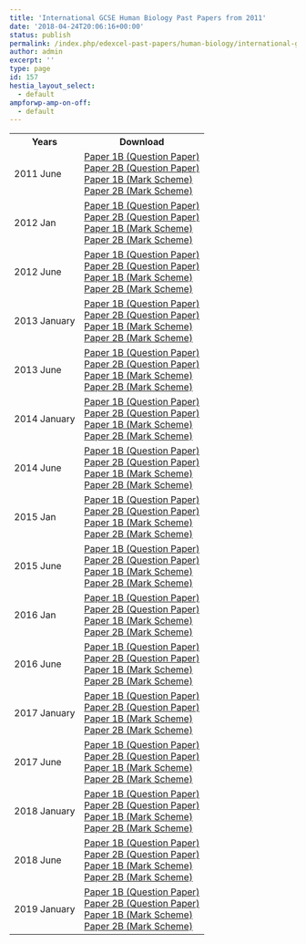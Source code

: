 ```yaml
---
title: 'International GCSE Human Biology Past Papers from 2011'
date: '2018-04-24T20:06:16+00:00'
status: publish
permalink: /index.php/edexcel-past-papers/human-biology/international-gcse
author: admin
excerpt: ''
type: page
id: 157
hestia_layout_select:
  - default
ampforwp-amp-on-off:
  - default
---
```


<table class="table" style="width: 100%;">
<tbody>
<tr>
<th>Years</th>
<th>Download</th>
</tr>
<tr>
<td>2011 June</td>
<td>
    <a href="https://www.dropbox.com/s/061m6xyq0i4qvqn/4HB0_01_que_20110509.pdf?dl=1">Paper 1B (Question Paper)</a><br />
    <a href="https://www.dropbox.com/s/ah4xu3fkl4mm5gs/4HB0_02_que_20110511.pdf?dl=1">Paper 2B (Question Paper)</a><br />
    <a href="https://www.dropbox.com/s/pkyssaz44hsp338/4HB0_01_rms_20110824a.pdf?dl=1">Paper 1B (Mark Scheme)</a><br />
    <a href="https://www.dropbox.com/s/nv7tov6c7f9denk/4HB0_02_rms_20110824a.pdf?dl=1">Paper 2B (Mark Scheme)</a></td>
</tr>
<tr>
<td>2012 Jan</td>
<td>
    <a href="https://www.dropbox.com/s/u8ebz466s98wv68/4HB0_01_que_20120307.pdf?dl=1">Paper 1B (Question Paper)</a><br />
    <a href="https://www.dropbox.com/s/dmtufl5cnd4zoig/4HB0_02_que_20120307.pdf?dl=1">Paper 2B (Question Paper)</a><br />
    <a href="https://www.dropbox.com/s/ki65q19b06vcc7o/4HB0_01_msc_20120210.pdf?dl=1">Paper 1B (Mark Scheme)</a><br />
    <a href="https://www.dropbox.com/s/pa6yumpy2717imj/4HB0_02_msc_20120210.pdf?dl=1">Paper 2B (Mark Scheme)</a></td>
</tr>
<tr>
<td>2012 June</td>
<td>
    <a href="https://www.dropbox.com/s/wm4l043jfjckqrr/4HB0_01_que_20120508.pdf?dl=1">Paper 1B (Question Paper)</a><br />
    <a href="https://www.dropbox.com/s/irm093qd1aprjrc/4HB0_02_que_20120509.pdf?dl=1">Paper 2B (Question Paper)</a><br />
    <a href="https://www.dropbox.com/s/z5q2kswj3er39dp/4HB0_01_rms_20120823.pdf?dl=1">Paper 1B (Mark Scheme)</a><br />
    <a href="https://www.dropbox.com/s/7lm5a7on9vpcyh0/4HB0_02_rms_20120823.pdf?dl=1">Paper 2B (Mark Scheme)</a></td>
</tr>
<tr>
<td>2013 January</td>
<td>
    <a href="https://www.dropbox.com/s/4kb092cqcwd8hps/4HB0_01_que_20130109.pdf?dl=1">Paper 1B (Question Paper)</a><br />
    <a href="https://www.dropbox.com/s/e79lbobjf2buvgj/4HB0_02_que_20130114.pdf?dl=1">Paper 2B (Question Paper)</a><br />
    <a href="https://www.dropbox.com/s/tzwcfcwiqn2qb14/4HB0_01_rms_20130307.pdf?dl=1">Paper 1B (Mark Scheme)</a><br />
    <a href="https://www.dropbox.com/s/4adwhd2sodu5ze9/4HB0_02_rms_20130307.pdf?dl=1">Paper 2B (Mark Scheme)</a></td>
</tr>
<tr>
<td>2013 June</td>
<td>
    <a href="https://www.dropbox.com/s/5oydm4bqu7rm2f4/4HB0_01_que_20130507.pdf?dl=1">Paper 1B (Question Paper)</a><br />
    <a href="https://www.dropbox.com/s/go4q6s5kymy4tai/4HB0_02_que_20130510.pdf?dl=1">Paper 2B (Question Paper)</a><br />
    <a href="https://www.dropbox.com/s/c4htqgibu1qyv21/4HB0_01_msc_20130822.pdf?dl=1">Paper 1B (Mark Scheme)</a><br />
    <a href="https://www.dropbox.com/s/pqo2rbfxsctevo9/4HB0_02_msc_20130822.pdf?dl=1">Paper 2B (Mark Scheme)</a></td>
</tr>
<tr>
<td>2014 January</td>
<td>
    <a href="https://www.dropbox.com/s/wk69fx80elp8da5/4HB0_01_que_20140108.pdf?dl=1">Paper 1B (Question Paper)</a><br />
    <a href="https://www.dropbox.com/s/bym7opb204ckvny/4HB0_02_que_20140110.pdf?dl=1">Paper 2B (Question Paper)</a><br />
    <a href="https://www.dropbox.com/s/ncm112w1koa62fs/4HB0_01_msc_20140306.pdf?dl=1">Paper 1B (Mark Scheme)</a><br />
    <a href="https://www.dropbox.com/s/qhtexw744mq1ehq/4HB0_02__msc_20140306.pdf?dl=1">Paper 2B (Mark Scheme)</a></td>
</tr>
<tr>
<td>2014 June</td>
<td>
    <a href="https://www.dropbox.com/s/fu9ybk7f5vk6s32/Question-paper-Paper-1-June-2014.pdf?dl=1">Paper 1B (Question Paper)</a><br />
    <a href="https://www.dropbox.com/s/f7766gnjqeut8r9/Question-paper-Paper-2-June-2014.pdf?dl=1">Paper 2B (Question Paper)</a><br />
    <a href="https://www.dropbox.com/s/5rtn11gmp26q40z/Mark-scheme-Paper-1-June-2014.pdf?dl=1">Paper 1B (Mark Scheme)</a><br />
    <a href="https://www.dropbox.com/s/nbgan9qjs0367vg/Mark-scheme-Paper-2-June-2014.pdf?dl=1">Paper 2B (Mark Scheme)</a></td>
</tr>
<tr>
<td>2015 Jan</td>
<td>
    <a href="https://www.dropbox.com/s/5v6weqgdm6xjusm/4HB0_01_que_20150106.pdf?dl=1">Paper 1B (Question Paper)</a><br />
    <a href="https://www.dropbox.com/s/auhmkf3awzevl1u/4HB0_02_que_20150110.pdf?dl=1">Paper 2B (Question Paper)</a><br />
    <a href="https://www.dropbox.com/s/h3ajnb82d3vtj0o/4HB0_01_msc_20151501.pdf?dl=1">Paper 1B (Mark Scheme)</a><br />
    <a href="https://www.dropbox.com/s/7q98ry2ip9roy5v/4HB0_02_msc_20151501.pdf?dl=1">Paper 2B (Mark Scheme)</a></td>
</tr>
<tr>
<td>2015 June</td>
<td>
    <a href="https://www.dropbox.com/s/bmb5fyxiilky3bq/4HB0_01_que_20150506.pdf?dl=1">Paper 1B (Question Paper)</a><br />
    <a href="https://www.dropbox.com/s/h4c935529lo5o3b/4HB0_02_que_20150508.pdf?dl=1">Paper 2B (Question Paper)</a><br />
    <a href="https://www.dropbox.com/s/q8nyvlgi5anmc9o/4HB0_01_msc_20150819.pdf?dl=1">Paper 1B (Mark Scheme)</a><br />
    <a href="https://www.dropbox.com/s/3lqfack2v58ue8x/4HB0_02_msc_20150819.pdf?dl=1">Paper 2B (Mark Scheme)</a></td>
</tr>
<tr>
<td>2016 Jan</td>
<td>
    <a href="https://www.dropbox.com/s/zz9zv1s86hw5eyf/4HB0_01_que_20160113.pdf?dl=1">Paper 1B (Question Paper)</a><br />
    <a href="https://www.dropbox.com/s/2v1gph3l7w4b4vd/4HB0_02_que_20160115.pdf?dl=1">Paper 2B (Question Paper)</a><br />
    <a href="https://www.dropbox.com/s/cj48l1skv30mj71/4HB0_01_msc_20160302.pdf?dl=1">Paper 1B (Mark Scheme)</a><br />
    <a href="https://www.dropbox.com/s/20lmgjhtjo8hhdz/4HB0_02_msc_20160302.pdf?dl=1">Paper 2B (Mark Scheme)</a></td>
</tr>
<tr>
<td>2016 June</td>
<td>
    <a href="https://www.dropbox.com/s/523yb1h9tybnx57/4HB0_01_que_20160511.pdf?dl=1">Paper 1B (Question Paper)</a><br />
    <a href="https://www.dropbox.com/s/krifeb6scqiwjzu/4HB0_02_que_20160513.pdf?dl=1">Paper 2B (Question Paper)</a><br />
    <a href="https://www.dropbox.com/s/s33pma9p1snfvyc/4HB0_01_rms_20160824.pdf?dl=1">Paper 1B (Mark Scheme)</a><br />
    <a href="https://www.dropbox.com/s/gpjb3gqua4t6mok/4HB0_02_rms_20160824.pdf?dl=1">Paper 2B (Mark Scheme)</a></td>
</tr>
<tr>
<td>2017 January</td>
<td>
    <a href="https://qualifications.pearson.com/content/dam/pdf/International%20GCSE/Human%20Biology/2009/Exam%20materials/4HB0_01_que_20170111.pdf">Paper 1B (Question Paper)</a><br />
    <a href="https://qualifications.pearson.com/content/dam/pdf/International%20GCSE/Human%20Biology/2009/Exam%20materials/4HB0_02_que_20170117.pdf">Paper 2B (Question Paper)</a><br />
    <a href="https://qualifications.pearson.com/content/dam/pdf/International%20GCSE/Human%20Biology/2009/Exam%20materials/4HB0_01_rms_20170301.pdf">Paper 1B (Mark Scheme)</a><br />
    <a href="https://qualifications.pearson.com/content/dam/pdf/International%20GCSE/Human%20Biology/2009/Exam%20materials/4HB0_02_rms_20170301.pdf">Paper 2B (Mark Scheme)</a></td>
</tr>
<tr>
<td>2017 June</td>
<td>
    <a href="https://qualifications.pearson.com/content/dam/pdf/International%20GCSE/Human%20Biology/2009/Exam%20materials/4HB0_01_que_20170510.pdf">Paper 1B (Question Paper)</a><br />
    <a href="https://qualifications.pearson.com/content/dam/pdf/International%20GCSE/Human%20Biology/2009/Exam%20materials/4HB0_02_que_20170512.pdf">Paper 2B (Question Paper)</a><br />
    <a href="https://qualifications.pearson.com/content/dam/pdf/International%20GCSE/Human%20Biology/2009/Exam%20materials/4HB0_01_rms_20170823.pdf">Paper 1B (Mark Scheme)</a><br />
    <a href="https://qualifications.pearson.com/content/dam/pdf/International%20GCSE/Human%20Biology/2009/Exam%20materials/4HB0_02_rms_20170823.pdf">Paper 2B (Mark Scheme)</a></td>
</tr>
<tr>
<td>2018 January</td>
<td>
    <a href="https://qualifications.pearson.com/content/dam/pdf/International%20GCSE/Human%20Biology/2009/Exam%20materials/4HB0_01_que_20180110.pdf">Paper 1B (Question Paper)</a><br />
    <a href="https://qualifications.pearson.com/content/dam/pdf/International%20GCSE/Human%20Biology/2009/Exam%20materials/4HB0_02_que_20180116.pdf">Paper 2B (Question Paper)</a><br />
    <a href="https://qualifications.pearson.com/content/dam/pdf/International%20GCSE/Human%20Biology/2009/Exam%20materials/4HB0_01_rms_20180308.pdf">Paper 1B (Mark Scheme)</a><br />
    <a href="https://qualifications.pearson.com/content/dam/pdf/International%20GCSE/Human%20Biology/2009/Exam%20materials/4HB0_02_rms_20180308.pdf">Paper 2B (Mark Scheme)</a></td>
</tr>
<tr>
<td>2018 June</td>
<td>
    <a href="https://qualifications.pearson.com/content/dam/pdf/International%20GCSE/Human%20Biology/2009/Exam%20materials/4HB0_01_que_20180509.pdf">Paper 1B (Question Paper)</a><br />
    <a href="https://qualifications.pearson.com/content/dam/pdf/International%20GCSE/Human%20Biology/2009/Exam%20materials/4HB0_02_que_20180511.pdf">Paper 2B (Question Paper)</a><br />
    <a href="https://qualifications.pearson.com/content/dam/pdf/International%20GCSE/Human%20Biology/2009/Exam%20materials/4HB0_01_rms_20180822.pdf">Paper 1B (Mark Scheme)</a><br />
    <a href="https://qualifications.pearson.com/content/dam/pdf/International%20GCSE/Human%20Biology/2009/Exam%20materials/4HB0_02_rms_20180822.pdf">Paper 2B (Mark Scheme)</a></td>
</tr>
<tr>
<td>2019 January</td>
<td>
    <a href="https://qualifications.pearson.com/content/dam/pdf/International%20GCSE/Human%20Biology/2009/Exam%20materials/4HB0_01_que_20190110.pdf">Paper 1B (Question Paper)</a><br />
    <a href="https://qualifications.pearson.com/content/dam/pdf/International%20GCSE/Human%20Biology/2009/Exam%20materials/4HB0_02_que_20190116.pdf">Paper 2B (Question Paper)</a><br />
    <a href="https://qualifications.pearson.com/content/dam/pdf/International%20GCSE/Human%20Biology/2009/Exam%20materials/4HB0_01_msc_20190307.pdf">Paper 1B (Mark Scheme)</a><br />
    <a href="https://qualifications.pearson.com/content/dam/pdf/International%20GCSE/Human%20Biology/2009/Exam%20materials/4HB0_02_msc_20190307.pdf">Paper 2B (Mark Scheme)</a></td>
</tr>
</tbody>
</table>
